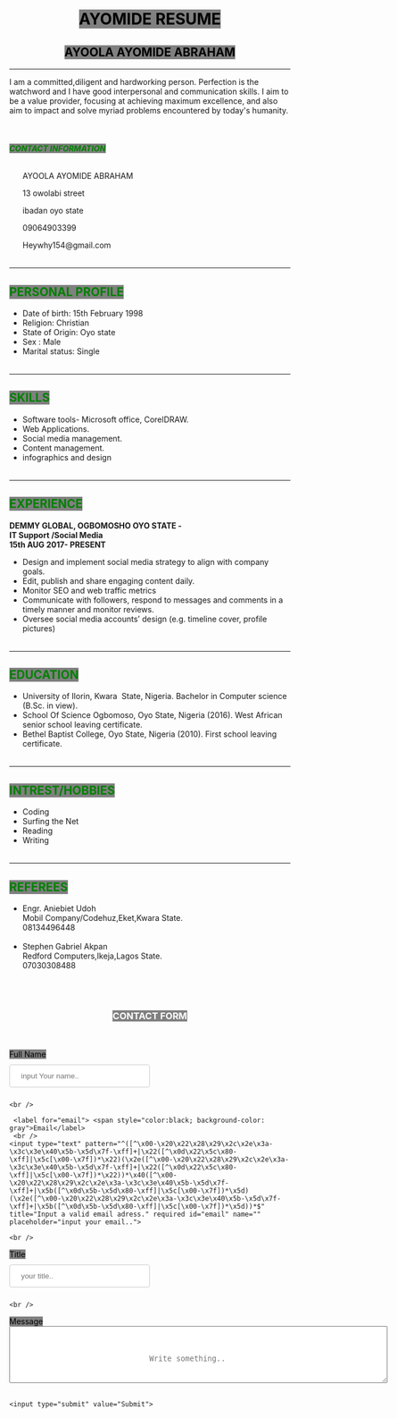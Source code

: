 <!DOCTYPE html>
<html>
<head>
<title> my task </title>
</head>
<body>
<h1 align="center"> <span style="color:black;background-color:gray;"> AYOMIDE RESUME </span> </h1>
<h2 align="center"> <span style="color:black;background-color:gray;"> AYOOLA AYOMIDE ABRAHAM </span>
</h2>
<hr />
<p> I am a committed,diligent and hardworking person. Perfection is the watchword and I have good interpersonal and communication skills. I aim to be a value provider, focusing at achieving maximum excellence, and also aim to impact and solve myriad problems encountered by today's humanity. </p>
<br />
<h6> <strong> <span style="color:green;background-color:gray;"> CONTACT INFORMATION</strong></span></h6>
<table>
<ul>
<p>AYOOLA AYOMIDE ABRAHAM</p>
<p>13 owolabi street </p>
<p>ibadan oyo state</p>
<p>09064903399</p>
<p>Heywhy154@gmail.com</p>
</ul>
</table>
<hr />
              <!-- the CV details begin --->
<h2> <span style="color:green;background-color:gray;"> PERSONAL PROFILE </span></h2>
<table>
<ul>
<li>  Date of birth: 15th February 1998 </li>
<li>  Religion: Christian </li>
<li>  State of Origin: Oyo state </li>
<li>  Sex : Male </li>
<li> Marital status: Single </li>
</ul>
</table>
<hr />
<h2> <span style="color:green;background-color:gray;"> SKILLS </span> </h2>
<table>
<ul>
<li>Software tools- Microsoft office, CorelDRAW. </li>
<li> Web Applications. </li>
<li> Social media management. </li>
<li> Content management. </li>
<li> infographics and design </li>
 </ul>
 </table>
<hr />
<h2> <span style ="color:green;background-color:gray;"> EXPERIENCE </span> </h2>
<p>
<strong>
DEMMY GLOBAL, OGBOMOSHO OYO STATE - <br /> IT Support /Social Media <br />
15th AUG 2017- PRESENT 
</strong>
</p>
<table> 
<ul>
<li> Design and implement social media strategy to align with company goals. </li>
<li> Edit, publish and share engaging content daily. </li>
<li> Monitor SEO and web traffic metrics </li>
<li> Communicate with followers, respond to messages and comments in a timely manner and monitor reviews. </li>
<li> Oversee social media accounts’ design (e.g. timeline cover, profile pictures) </li>
 </ul>
</table>
<hr />
<h2> <span style="color:green;background-color:gray;"> EDUCATION </span> </h2>
<table> 
<ul> 
<li>  University of Ilorin, Kwara  State, Nigeria.  Bachelor in Computer science (B.Sc. in view). </li>
<li> School Of Science Ogbomoso, Oyo State, Nigeria (2016).  West African senior school leaving certificate. </li>
<li> Bethel Baptist College, Oyo State, Nigeria (2010).  First school leaving certificate. </li>
</ul>
</table>
<hr />
<h2> <span style="color:green;background-color:gray;"> INTREST/HOBBIES </span></h2>
<table> 
<ul> 
<li> Coding </li>
<li> Surfing the Net </li>
<li> Reading </li>
<li> Writing </li>
</ul>
</table>
<hr />
<h2> <span style="color:green;background-color:gray;"> REFEREES </span> </h2>
<table>
<ul> 
<li>Engr. Aniebiet Udoh <br /> Mobil Company/Codehuz,Eket,Kwara State. <br /> 08134496448 </li>
<br />
<li> Stephen Gabriel Akpan <br /> Redford Computers,Ikeja,Lagos State. <br />07030308488 </li>
</ul>
</table>
             <!-- The CV details end --->
<br />
</body>
</html>

<html>
<head>
<title> my task </title>
</head>
<style>
input[type=text], select {
  width: 50%;
  padding: 12px 20px;
  margin: 10px 0;
  display: inline-block;
  border: 1px solid #ccc;
  border-radius: 4px;
  box-sizing: border-box;
}
input[type=message], {
   width: 50%;
  padding: 100px 20px;
  margin: 10px 0;
  display: inline-block;
  border: 1px solid #ccc;
  border-radius: 4px;
  box-sizing: border-box;
}
input[type=submit] {
  background-color: #4CAF50;
  color: white;
  padding: 12px 50px;
  border: none;
  border-radius: 4px;
  cursor: pointer;
  float: center;
  
input[type=submit]:hover {
  background-color: #45a049;
}

div {
  border-radius: 5px;
  background-color: #f2f2f2;
  padding: 20px;
}
</style>
<body>
<h3 align="center"> <span style="color:white; background-color: gray"> CONTACT FORM </h3>
<br />
<br />
<div>
  <form action="/action_page.php">
    <label for="fname"> <span style="color:black; background-color: gray"> Full Name</label>
    <br />
    <input type="text" required id="fname" name="firstname" minlength="4" placeholder="input Your name..">

    <br />
    
     <label for="email"> <span style="color:black; background-color: gray">Email</label>
     <br />
    <input type="text" pattern="^([^\x00-\x20\x22\x28\x29\x2c\x2e\x3a-\x3c\x3e\x40\x5b-\x5d\x7f-\xff]+|\x22([^\x0d\x22\x5c\x80-\xff]|\x5c[\x00-\x7f])*\x22)(\x2e([^\x00-\x20\x22\x28\x29\x2c\x2e\x3a-\x3c\x3e\x40\x5b-\x5d\x7f-\xff]+|\x22([^\x0d\x22\x5c\x80-\xff]|\x5c[\x00-\x7f])*\x22))*\x40([^\x00-\x20\x22\x28\x29\x2c\x2e\x3a-\x3c\x3e\x40\x5b-\x5d\x7f-\xff]+|\x5b([^\x0d\x5b-\x5d\x80-\xff]|\x5c[\x00-\x7f])*\x5d)(\x2e([^\x00-\x20\x22\x28\x29\x2c\x2e\x3a-\x3c\x3e\x40\x5b-\x5d\x7f-\xff]+|\x5b([^\x0d\x5b-\x5d\x80-\xff]|\x5c[\x00-\x7f])*\x5d))*$" title="Input a valid email adress." required id="email" name="" placeholder="input your email..">

    <br />

  <label for="Title"> <span style="color:black; background-color: gray">Title</label>
  <br />
    <input type="text" required id="Title" name="" placeholder="your title..">

    <br />

  <div class="row">
    <div class="col-25">
      <label for="message"> <span style="color:black; background-color: gray">Message</label>
    </div>
    <div class="col-75">
      <textarea required id="message" name="message" minlength="20" placeholder="Write something.." style="height:20px;  padding: 50px 250px;"></textarea>
    </div>
  </div>
        <br />
    </select>
  
    <input type="submit" value="Submit">
  </form>
</div>

</body>
</html>
 
